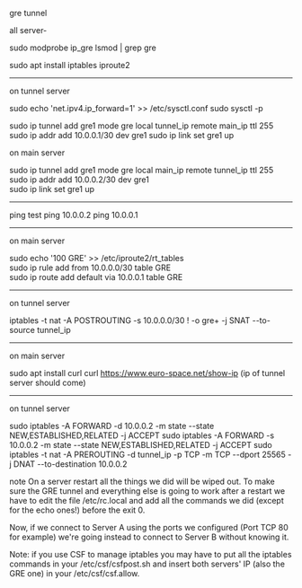 gre tunnel

all server-

sudo modprobe ip_gre
lsmod | grep gre

sudo apt install iptables iproute2

-------------------------------------

on tunnel server

sudo echo 'net.ipv4.ip_forward=1' >> /etc/sysctl.conf
sudo sysctl -p

sudo ip tunnel add gre1 mode gre local tunnel_ip remote main_ip ttl 255
sudo ip addr add 10.0.0.1/30 dev gre1
sudo ip link set gre1 up

on main server

sudo ip tunnel add gre1 mode gre local main_ip remote tunnel_ip ttl 255  
sudo ip addr add 10.0.0.2/30 dev gre1  
sudo ip link set gre1 up

--------------------------------------

ping test
ping 10.0.0.2
ping 10.0.0.1

-----------------------

on main server

sudo echo '100 GRE' >> /etc/iproute2/rt_tables  
sudo ip rule add from 10.0.0.0/30 table GRE  
sudo ip route add default via 10.0.0.1 table GRE

-------------------------

on tunnel server

iptables -t nat -A POSTROUTING -s 10.0.0.0/30 ! -o gre+ -j SNAT --to-source tunnel_ip

---------------------

on main server

sudo apt install curl
curl https://www.euro-space.net/show-ip
(ip of tunnel server should come)

-------------------------

on tunnel server

sudo iptables -A FORWARD -d 10.0.0.2 -m state --state NEW,ESTABLISHED,RELATED -j ACCEPT
sudo iptables -A FORWARD -s 10.0.0.2 -m state --state NEW,ESTABLISHED,RELATED -j ACCEPT
sudo iptables -t nat -A PREROUTING -d tunnel_ip -p TCP -m TCP --dport 25565 -j DNAT --to-destination 10.0.0.2

note
On a server restart all the things we did will be wiped out. To make sure the GRE tunnel and everything else is going to work after a restart we have to edit the file /etc/rc.local and add all the commands we did (except for the echo ones!) before the exit 0.

Now, if we connect to Server A using the ports we configured (Port TCP 80 for example) we're going instead to connect to Server B without knowing it.

Note: if you use CSF to manage iptables you may have to put all the iptables commands in your /etc/csf/csfpost.sh and insert both servers' IP (also the GRE one) in your /etc/csf/csf.allow.

 
